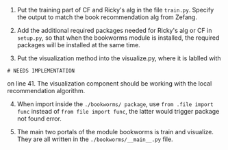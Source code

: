 1. Put the training part of CF and Ricky's alg in the file `train.py`. Specify the output to match the book recommendation alg from Zefang.

2. Add the additional required packages needed for Ricky's alg or CF in `setup.py`, so that when the bookworms module is installed, the required packages will be installed at the same time.

3. Put the visualization method into the visualize.py, where it is lablled with 
```
# NEEDS IMPLEMENTATION
```
on line 41. The visualization component should be working with the local recommendation algorithm.

4. When import inside the `./bookworms/ package`, use `from .file import func` instead of `from file import func`, the latter would trigger package not found error. 

5. The main two portals of the module bookworms is train and visualize. They are all written in the `./bookworms/__main__.py` file.
